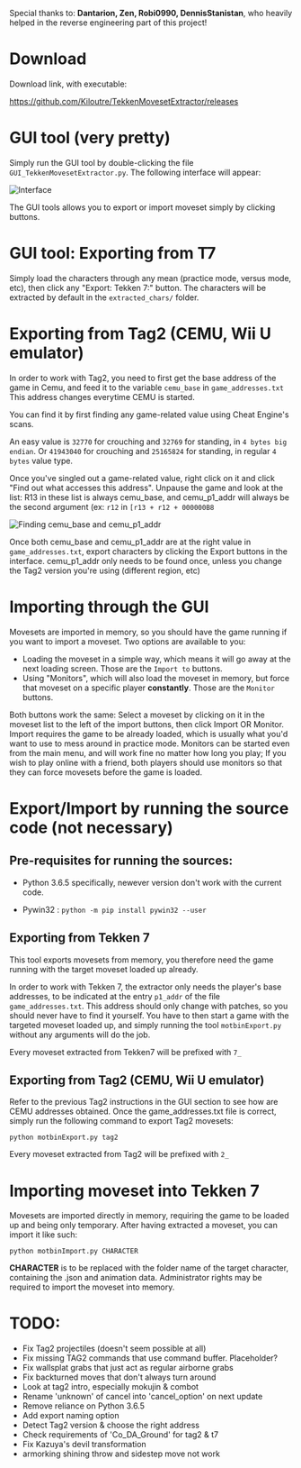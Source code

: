 Special thanks to: **Dantarion, Zen, Robi0990, DennisStanistan**, who heavily helped in the reverse engineering part of this project!

# Download

Download link, with executable:

https://github.com/Kiloutre/TekkenMovesetExtractor/releases

# GUI tool (very pretty)

Simply run the GUI tool by double-clicking the file `GUI_TekkenMovesetExtractor.py`. The following interface will appear:

![Interface](https://pbs.twimg.com/media/EYt5eqXWoAEXQtI.png:large)

The GUI tools allows you to export or import moveset simply by clicking buttons.

# GUI tool: Exporting from T7

Simply load the characters through any mean (practice mode, versus mode, etc), then click any "Export: Tekken 7:" button.
The characters will be extracted by default in the `extracted_chars/` folder.


# Exporting from Tag2  (CEMU, Wii U emulator)

In order to work with Tag2, you need to first get the base address of the game in Cemu, and feed it to the variable `cemu_base` in `game_addresses.txt`
This address changes everytime CEMU is started.

You can find it by first finding any game-related value using Cheat Engine's scans.

An easy value is `32770` for crouching and `32769` for standing, in `4 bytes big endian`.
Or `41943040` for crouching and `25165824` for standing, in regular `4 bytes` value type.

Once you've singled out a game-related value, right click on it and click "Find out what accesses this address". Unpause the game and look at the list:
R13 in these list is always cemu_base, and cemu_p1_addr will always be the second argument (ex: `r12` in `[r13 + r12 + 000000B8`

![Finding cemu_base and cemu_p1_addr](https://i.imgur.com/jsgYLm2.png)

Once both cemu_base and cemu_p1_addr are at the right value in `game_addresses.txt`, export characters by clicking the Export buttons in the interface.
cemu_p1_addr only needs to be found once, unless you change the Tag2 version you're using (different region, etc)

# Importing through the GUI

Movesets are imported in memory, so you should have the game running if you want to import a moveset.
Two options are available to you:

- Loading the moveset in a simple way, which means it will go away at the next loading screen. Those are the `Import to` buttons.
- Using "Monitors", which will also load the moveset in memory, but force that moveset on a specific player **constantly**. Those are the `Monitor` buttons.

Both buttons work the same: Select a moveset by clicking on it in the moveset list to the left of the import buttons, then click Import OR Monitor.
Import requires the game to be already loaded, which is usually what you'd want to use to mess around in practice mode.
Monitors can be started even from the main menu, and will work fine no matter how long you play;
If you wish to play online with a friend, both players should use monitors so that they can force movesets before the game is loaded.


# Export/Import by running the source code (not necessary)

## Pre-requisites for running the sources:

- Python 3.6.5 specifically, newever version don't work with the current code.

- Pywin32 : `python -m pip install pywin32 --user`

## Exporting from Tekken 7
This tool exports movesets from memory, you therefore need the game running with the target moveset loaded up already.

In order to work with Tekken 7, the extractor only needs the player's base addresses, to be indicated at the entry `p1_addr` of the file `game_addresses.txt`.
This address should only change with patches, so you should never have to find it yourself.
You have to then start a game with the targeted moveset loaded up, and simply running the tool `motbinExport.py` without any arguments will do the job.

Every moveset extracted from Tekken7 will be prefixed with `7_`

## Exporting from Tag2 (CEMU, Wii U emulator)

Refer to the previous Tag2 instructions in the GUI section to see how are CEMU addresses obtained.
Once the game_addresses.txt file is correct, simply run the following command to export Tag2 movesets:

`python motbinExport.py tag2`

Every moveset extracted from Tag2 will be prefixed with `2_`

# Importing moveset into Tekken 7

Movesets are imported directly in memory, requiring the game to be loaded up and being only temporary.
After having extracted a moveset, you can import it like such:

`python motbinImport.py CHARACTER` 

**CHARACTER** is to be replaced with the folder name of the target character, containing the .json and animation data.
Administrator rights may be required to import the moveset into memory.

# TODO:

- Fix Tag2 projectiles (doesn't seem possible at all)
- Fix missing TAG2 commands that use command buffer. Placeholder?
- Fix wallsplat grabs that just act as regular airborne grabs
- Fix backturned moves that don't always turn around
- Look at tag2 intro, especially mokujin & combot
- Rename 'unknown' of cancel into 'cancel_option' on next update
- Remove reliance on Python 3.6.5
- Add export naming option
- Detect Tag2 version & choose the right address
- Check requirements of 'Co_DA_Ground' for tag2 & t7
- Fix Kazuya's devil transformation
-  armorking shining throw and sidestep move not work
